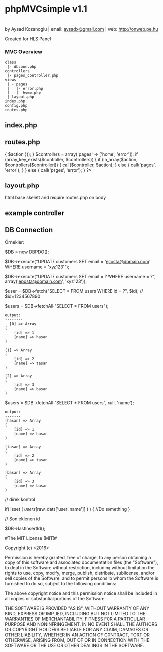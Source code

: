 # phpMVCsimple v1.1
# 

by Aysad Kozanoglu | email: aysadx@gmail.com | web: http://onweb.pe.hu


Created for HLS Panel

### MVC Overview ###
```
class
 |- dbconn.php
controllers
 |- pages_controller.php
views
 | - pages
 |   |- error.php
 |   |- home.php
 |-layout.php
index.php
config.php
routes.php
```

## index.php ##

<?php
  require_once('errorhandling.php');
  require_once('config.php');
  require_once('class/dbconn.php');

 
$DB = new DBPDO();

  if (isset($_GET['controller']) && isset($_GET['action'])) {
    $controller = $_GET['controller'];
    $action     = $_GET['action'];
  } else {
    $controller = 'pages';
    $action     = 'home';
  }

  require_once('views/layout.php');
?>

## routes.php ##
<?php
  function call($controller, $action) {
    require_once('controllers/' . $controller . '_controller.php');
    switch($controller) {
      case 'pages':
        $controller = new PagesController();
      break;
    }

    $controller->{ $action }();
  }

  $controllers = array('pages' => ['home', 'error']);

  if (array_key_exists($controller, $controllers)) {
    if (in_array($action, $controllers[$controller])) {
      call($controller, $action);
    } else {
      call('pages', 'error');
    }
  } else {
    call('pages', 'error');
  }
?>

## layout.php ## 
html base skelett and require routes.php on body 

## example controller ##
<?php
  class PagesController {
    public function home() {
      $first_name = 'Aysad';
      $last_name  = 'Kozanoglu';
      require_once('views/pages/home.php');
    }
    public function error() {
      require_once('views/pages/error.php');
    }
  }
?> 


## DB Connection ##
Örnekler:

$DB = new DBPDO();


$DB->execute("UPDATE customers SET email = 'eposta@domain.com' WHERE username = 'xyz123'");

$DB->execute("UPDATE customers SET email = ? WHERE username = ?", array('eposta@domain.com', 'xyz123'));

$user = $DB->fetch("SELECT * FROM users WHERE id = ?", $id); // $id=1234567890

$users = $DB->fetchAll("SELECT * FROM users");

    output:
    --------
      [0] => Array
    (
        [id] => 1
        [name] => hasan
    )

    [1] => Array
    (
        [id] => 2
        [name] => tasan
    )

    [2] => Array
    (
        [id] => 3
        [name] => basan
    )


$users = $DB->fetchAll("SELECT * FROM users", null, 'name');

    output:
    -------
    [hasan] => Array
    (
        [id] => 1
        [name] => hasan
    )

    [tasan] => Array
    (
        [id] => 2
        [name] => tasan
    )

    [basan] => Array
    (
        [id] => 3
        [name] => basan
    )
// direk kontrol 

if( isset ( $users[$raw_data['user_name']] ) ) { //Do something }

// Son eklenen id 

$DB->lastInsertId();


#The MIT License (MIT)#

Copyright (c) <2016> <copyright Aysad Kozanoglu>

Permission is hereby granted, free of charge, to any person obtaining a copy of this software and associated documentation files (the "Software"), to deal in the Software without restriction, including without limitation the rights to use, copy, modify, merge, publish, distribute, sublicense, and/or sell copies of the Software, and to permit persons to whom the Software is furnished to do so, subject to the following conditions:

The above copyright notice and this permission notice shall be included in all copies or substantial portions of the Software.

THE SOFTWARE IS PROVIDED "AS IS", WITHOUT WARRANTY OF ANY KIND, EXPRESS OR IMPLIED, INCLUDING BUT NOT LIMITED TO THE WARRANTIES OF MERCHANTABILITY, FITNESS FOR A PARTICULAR PURPOSE AND NONINFRINGEMENT. IN NO EVENT SHALL THE AUTHORS OR COPYRIGHT HOLDERS BE LIABLE FOR ANY CLAIM, DAMAGES OR OTHER LIABILITY, WHETHER IN AN ACTION OF CONTRACT, TORT OR OTHERWISE, ARISING FROM, OUT OF OR IN CONNECTION WITH THE SOFTWARE OR THE USE OR OTHER DEALINGS IN THE SOFTWARE.

